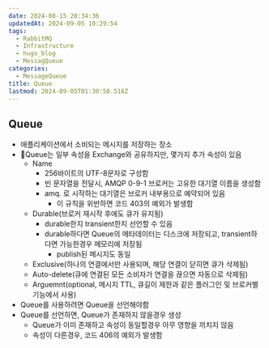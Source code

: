 ```yaml
---
date: 2024-08-15 20:34:36
updatedAt: 2024-09-05 10:29:54
tags:
  - RabbitMQ
  - Infrastructure
  - hugo_blog
  - MessagQueue
categories:
  - MessageQueue
title: Queue
lastmod: 2024-09-05T01:30:58.516Z
---
```

## Queue

* 애플리케이션에서 소비되는 메시지를 저장하는 장소
* Queue는 일부 속성을 Exchange와 공유하지만, 몇가지 추가 속성이 있음
  * Name
    * 256바이트의 UTF-8문자로 구성함
    * 빈 문자열을 전달시, AMQP  0-9-1 브로커는 고유한 대기열 이름을 생성함
    * amq. 로 시작하는 대기열은 브로커 내부용으로 예약되어 있음
      * 이 규칙을 위반하면 코드 403의 예외가 발생함
  * Durable(브로커 재시작 후에도 큐가 유지됨)
    * durable한지 transient한지 선언할 수 있음
    * durable하다면 Queue의 메타데이터는 디스크에 저장되고, transient하다면 가능한경우 메모리에 저장됨
      * publish된 메시지도 동일
  * Exclusive(하나의 연결에서만 사용되며, 해당 연결이 닫히면 큐가 삭제됨)
  * Auto-delete(큐에 연결된 모든 소비자가 연결을 끊으면 자동으로 삭제됨)
  * Arguemnt(optional, 메시지 TTL, 큐길이 제한과 같은 플러그인 및 브로커별 기능에서 사용)
* Queue를 사용하려면 Queue을 선언해야함
* Queue를 선언하면, Queue가 존재하지 않을경우 생성
  * Queue가 이미 존재하고 속성이 동일할경우 아무 영향을 끼치지 않음
  * 속성이 다른경우, 코드 406의 예외가 발생함
